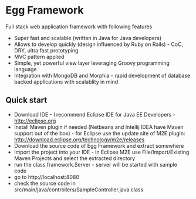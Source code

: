 Egg Framework
=============

Full stack web application framework with following features

 * Super fast and scalable (written in Java for Java developers)
 * Allows to develop quickly (design influenced by Ruby on Rails) - CoC, DRY, ultra fast prototyping
 * MVC pattern applied
 * Simple, yet powerful view layer leveraging Groovy programming language
 * Integration with MongoDB and Morphia - rapid development of database backed applications with scalablity in mind
 
Quick start
-----------

 * Download IDE - I recommend Eclipse IDE for Java EE Developers - http://eclipse.org
 * Install Maven plugin if needed (Netbeans and Intellij IDEA have Maven support out of the box) - for Eclipse use the update site of M2E plugin: http://download.eclipse.org/technology/m2e/releases
 * Download the source code of Egg Framework and extract somewhere
 * Import the project into your IDE - in Eclipse M2E use File/Import/Existing Maven Projects and select the extracted directory
 * run the class framework.Server - server will be started with sample code
 * go to http://localhost:8080
 * check the source code in src/main/java/controllers/SampleController.java class
